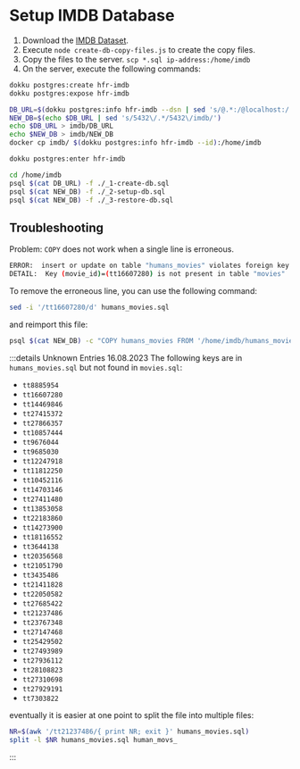 # Setup IMDB Database

1. Download the [IMDB Dataset](https://datasets.imdbws.com/).
2. Execute `node create-db-copy-files.js` to create the copy files.
3. Copy the files to the server. `scp *.sql ip-address:/home/imdb`
4. On the server, execute the following commands:

```bash
dokku postgres:create hfr-imdb
dokku postgres:expose hfr-imdb

DB_URL=$(dokku postgres:info hfr-imdb --dsn | sed 's/@.*:/@localhost:/')
NEW_DB=$(echo $DB_URL | sed 's/5432\/.*/5432\/imdb/')
echo $DB_URL > imdb/DB_URL
echo $NEW_DB > imdb/NEW_DB
docker cp imdb/ $(dokku postgres:info hfr-imdb --id):/home/imdb

dokku postgres:enter hfr-imdb

cd /home/imdb
psql $(cat DB_URL) -f ./_1-create-db.sql
psql $(cat NEW_DB) -f ./_2-setup-db.sql
psql $(cat NEW_DB) -f ./_3-restore-db.sql
```

## Troubleshooting

Problem: `COPY` does not work when a single line is erroneous.

```bash
ERROR:  insert or update on table "humans_movies" violates foreign key constraint "humans_movies_movie_id_fkey"
DETAIL:  Key (movie_id)=(tt16607280) is not present in table "movies"
```

To remove the erroneous line, you can use the following command:

```bash
sed -i '/tt16607280/d' humans_movies.sql
```

and reimport this file:

```bash	
psql $(cat NEW_DB) -c "COPY humans_movies FROM '/home/imdb/humans_movies.sql';"
```

:::details Unknown Entries 16.08.2023
The following keys are in `humans_movies.sql` but not found in `movies.sql`:

- `tt8885954`
- `tt16607280`
- `tt14469846`
- `tt27415372`
- `tt27866357`
- `tt10857444`
- `tt9676044`
- `tt9685030`
- `tt12247918`
- `tt11812250`
- `tt10452116`
- `tt14703146`
- `tt27411480`
- `tt13853058`
- `tt22183860`
- `tt14273900`
- `tt18116552`
- `tt3644138`
- `tt20356568`
- `tt21051790`
- `tt3435486`
- `tt21411828`
- `tt22050582`
- `tt27685422`
- `tt21237486`
- `tt23767348`
- `tt27147468`
- `tt25429502`
- `tt27493989`
- `tt27936112`
- `tt28108823`
- `tt27310698`
- `tt27929191`
- `tt7303822`

eventually it is easier at one point to split the file into multiple files:
```bash
NR=$(awk '/tt21237486/{ print NR; exit }' humans_movies.sql)
split -l $NR humans_movies.sql human_movs_
```
:::

